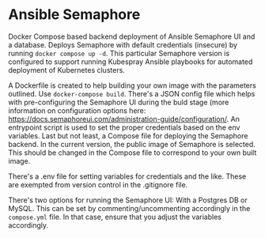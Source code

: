 # Ansible Semaphore
Docker Compose based backend deployment of Ansible Semaphore UI and a database. Deploys Semaphore with default credentials (insecure) by running `docker compose up -d`. This particular Semaphore version is configured to support running Kubespray Ansible playbooks for automated deployment of Kubernetes clusters. 

A Dockerfile is created to help building your own image with the parameters outlined. Use `docker-compose build`. There's a JSON config file which helps with pre-configuring the Semaphore UI during the buld stage (more information on configuration options here: https://docs.semaphoreui.com/administration-guide/configuration/. An entrypoint script is used to set the proper credentials based on the env variables. Last but not least, a Compose file for deploying the Semaphore backend. In the current version, the public image of Semaphore is selected. This should be changed in the Compose file to correspond to your own built image.

There's a .env file for setting variables for credentials and the like. These are exempted from version control in the .gitignore file.

There's two options for running the Semaphore UI: With a Postgres DB or MySQL. This can be set by commenting/uncommenting accordingly in the ``compose.yml`` file. In that case, ensure that you adjust the variables accordingly.
